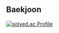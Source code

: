 ## Baekjoon
[![solved.ac Profile](https://github-readme-solvedac.hyp3rflow.vercel.app/api/?handle=hyunsoo1090)](https://solved.ac/profile/hyunsoo1090)
